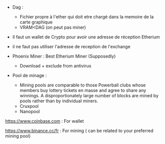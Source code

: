 - Dag : 
  - Fichier propre à l'ether qui doit etre chargé dans la memoire de la carte graphique
  -  VRAM<DAG (on peut pas miner)

- Il faut un wallet de Crypto pour avoir une adresse de réception Etherium



- il ne faut pas utiliser l'adresse de reception de l'exchange 



- Phoenix Miner : Best Etherium Miner (Supposedly)
  - Download + exclude from antivirus



- Pool de minage :
  - Mining pools are comparable to those Powerball clubs whose members buy lottery tickets en masse and agree to share any winnings. A disproportionately large number of blocks are mined by pools rather than by individual miners.
  - Cruxpool
  - Nanopool



https://www.coinbase.com : For wallet

https://www.binance.cc/fr : For mining ( can be related to your preferred mining pool)



